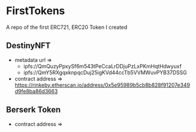 # FirstTokens
A repo of the first ERC721, ERC20 Token I created

## DestinyNFT

- metadata url => 
   - ipfs://QmQuzyPpxySf6m543tPeCcaLrDDjuPzLxPKmHqtHdwyuxf
   - ipfs://QmY5RXgqxknpqcDuj25igKVd44ccTb5VVMWuvPYB37DSSG
- contract address => https://rinkeby.etherscan.io/address/0x5e95989b5cb8b828f91207e349d9fe8ba86d3663


## Berserk Token
- contract address =>

